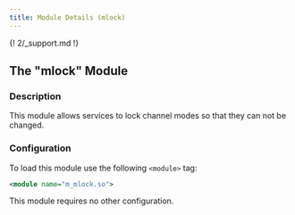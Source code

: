 ```yaml
---
title: Module Details (mlock)
---
```


{! 2/_support.md !}

## The "mlock" Module

### Description

This module allows services to lock channel modes so that they can not be changed.

### Configuration

To load this module use the following `<module>` tag:

```xml
<module name="m_mlock.so">
```

This module requires no other configuration.
